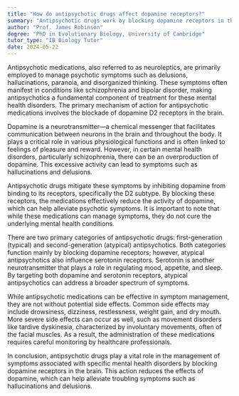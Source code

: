 ```yaml
---
title: "How do antipsychotic drugs affect dopamine receptors?"
summary: "Antipsychotic drugs work by blocking dopamine receptors in the brain, reducing the effects of dopamine."
author: "Prof. James Robinson"
degree: "PhD in Evolutionary Biology, University of Cambridge"
tutor_type: "IB Biology Tutor"
date: 2024-05-22
---
```


Antipsychotic medications, also referred to as neuroleptics, are primarily employed to manage psychotic symptoms such as delusions, hallucinations, paranoia, and disorganized thinking. These symptoms often manifest in conditions like schizophrenia and bipolar disorder, making antipsychotics a fundamental component of treatment for these mental health disorders. The primary mechanism of action for antipsychotic medications involves the blockade of dopamine D2 receptors in the brain.

Dopamine is a neurotransmitter—a chemical messenger that facilitates communication between neurons in the brain and throughout the body. It plays a critical role in various physiological functions and is often linked to feelings of pleasure and reward. However, in certain mental health disorders, particularly schizophrenia, there can be an overproduction of dopamine. This excessive activity can lead to symptoms such as hallucinations and delusions.

Antipsychotic drugs mitigate these symptoms by inhibiting dopamine from binding to its receptors, specifically the D2 subtype. By blocking these receptors, the medications effectively reduce the activity of dopamine, which can help alleviate psychotic symptoms. It is important to note that while these medications can manage symptoms, they do not cure the underlying mental health conditions.

There are two primary categories of antipsychotic drugs: first-generation (typical) and second-generation (atypical) antipsychotics. Both categories function mainly by blocking dopamine receptors; however, atypical antipsychotics also influence serotonin receptors. Serotonin is another neurotransmitter that plays a role in regulating mood, appetite, and sleep. By targeting both dopamine and serotonin receptors, atypical antipsychotics can address a broader spectrum of symptoms.

While antipsychotic medications can be effective in symptom management, they are not without potential side effects. Common side effects may include drowsiness, dizziness, restlessness, weight gain, and dry mouth. More severe side effects can occur as well, such as movement disorders like tardive dyskinesia, characterized by involuntary movements, often of the facial muscles. As a result, the administration of these medications requires careful monitoring by healthcare professionals.

In conclusion, antipsychotic drugs play a vital role in the management of symptoms associated with specific mental health disorders by blocking dopamine receptors in the brain. This action reduces the effects of dopamine, which can help alleviate troubling symptoms such as hallucinations and delusions.
    